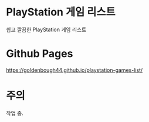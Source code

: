 # PlayStation 게임 리스트
쉽고 깔끔한 PlayStation 게임 리스트

# Github Pages
https://goldenbough44.github.io/playstation-games-list/

# 주의
작업 중.
